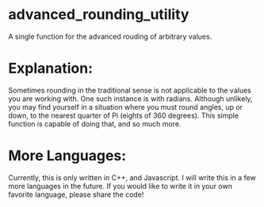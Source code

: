 # advanced_rounding_utility
A single function for the advanced rouding of arbitrary values.

# Explanation:
Sometimes rounding in the traditional sense is not applicable to the values you are working with. One such instance is with radians. Although unlikely, you may find yourself in a situation where you must round angles, up or down, to the nearest quarter of Pi (eights of 360 degrees). This simple function is capable of doing that, and so much more.

# More Languages:
Currently, this is only written in C++, and Javascript. I will write this in a few more languages in the future. If you would like to write it in your own favorite language, please share the code!
